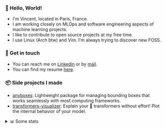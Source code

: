 ### 👋 Hello, World!

- I'm Vincent, located in Paris, France.
- I am working closely on MLOps and software engineering aspects of machine learning projects.
- I like to contribute to open source projects at my free time.
- I use Linux (Arch btw) and Vim. I'm always trying to discover new FOSS.

### 🔗 Get in touch

- You can reach me on [Linkedin](https://www.linkedin.com/in/vincent-duchauffour-3a9641155/) or by [mail](mailto:vincent.duchauffour@proton.me).
- You can find my resume [here](https://raw.githubusercontent.com/VDuchauffour/resume/main/resume.pdf).

### 📦 Side projects I made

- [anyboxes](https://github.com/VDuchauffour/anyboxes): Lightweight package for managing bounding boxes that works seamlessly with most computing frameworks.
- [transformers-visualizer](https://github.com/VDuchauffour/transformers-visualizer): Explain your 🤗 transformers without effort! Plot the internal behavior of your model. 

<details><summary>📊 Some stats</summary>  
  
<p align="center">
  <img alt="VDuchauffour's github stats" src="https://github-readme-stats.vercel.app/api?username=VDuchauffour&include_all_commits=true&show_icons=true&theme=react"/>
  <br />
  <img alt="VDuchauffour's streak stats" src="https://streak-stats.demolab.com?user=VDuchauffour&theme=react"/>
  <br />
  <img alt="VDuchauffour's language stats" src="https://github-readme-stats.vercel.app/api/top-langs/?username=VDuchauffour&count_private=true&include_all_commits=true&show_icons=true&layout=compact&theme=react"/>
  <!--   <br />
  <img alt="VDuchauffour's Wakatime stats" src="https://github-readme-stats.vercel.app/api/wakatime?username=VDuchauffour&theme=react"/> -->
</p>

#### 🧭 Wakatime stats
<!--START_SECTION:waka-->
![Code Time](http://img.shields.io/badge/Code%20Time-1%2C709%20hrs%2025%20mins-blue)

![Lines of code](https://img.shields.io/badge/From%20Hello%20World%20I%27ve%20Written-2.1%20million%20lines%20of%20code-blue)

**🐱 My GitHub Data** 

> 📦 971.4 kB Used in GitHub's Storage 
 > 
> 🏆 388 Contributions in the Year 2024
 > 
> 🚫 Not Opted to Hire
 > 
> 📜 9 Public Repositories 
 > 
> 🔑 2 Private Repositories 
 > 
**I'm an Early 🐤** 

```text
🌞 Morning                286 commits         ██░░░░░░░░░░░░░░░░░░░░░░░   07.45 % 
🌆 Daytime                1854 commits        ████████████░░░░░░░░░░░░░   48.29 % 
🌃 Evening                1341 commits        █████████░░░░░░░░░░░░░░░░   34.93 % 
🌙 Night                  358 commits         ██░░░░░░░░░░░░░░░░░░░░░░░   09.33 % 
```
📅 **I'm Most Productive on Monday** 

```text
Monday                   838 commits         █████░░░░░░░░░░░░░░░░░░░░   21.83 % 
Tuesday                  566 commits         ████░░░░░░░░░░░░░░░░░░░░░   14.74 % 
Wednesday                602 commits         ████░░░░░░░░░░░░░░░░░░░░░   15.68 % 
Thursday                 684 commits         ████░░░░░░░░░░░░░░░░░░░░░   17.82 % 
Friday                   576 commits         ████░░░░░░░░░░░░░░░░░░░░░   15.00 % 
Saturday                 324 commits         ██░░░░░░░░░░░░░░░░░░░░░░░   08.44 % 
Sunday                   249 commits         ██░░░░░░░░░░░░░░░░░░░░░░░   06.49 % 
```


📊 **This Week I Spent My Time On** 

```text
💬 Programming Languages: 
Python                   27 hrs 26 mins      █████████████████░░░░░░░░   69.19 % 
YAML                     2 hrs 31 mins       ██░░░░░░░░░░░░░░░░░░░░░░░   06.37 % 
Other                    1 hr 52 mins        █░░░░░░░░░░░░░░░░░░░░░░░░   04.75 % 
JSON                     1 hr 33 mins        █░░░░░░░░░░░░░░░░░░░░░░░░   03.91 % 
conf                     1 hr 20 mins        █░░░░░░░░░░░░░░░░░░░░░░░░   03.37 % 
```


 Last Updated on 26/04/2024 00:39:53 UTC
<!--END_SECTION:waka-->
</details>
